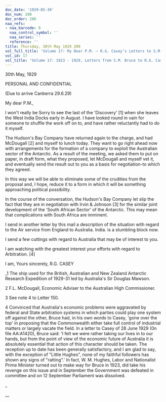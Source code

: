 ```yaml
---
doc_date: '1929-05-30'
doc_num: 200
doc_order: 200
naa_refs:
- naa_barcode: 0
  naa_control_symbol: ''
  naa_series: ''
  reference: ''
title: Thursday, 30th May 1929 200
vol_full_title: 'Volume 17: My Dear P.M. – R.G. Casey’s Letters to S.M. Bruce, 1924–1929'
vol_id: 17
vol_title: 'Volume 17: 1923 - 1929, Letters from S.M. Bruce to R.G. Casey'
---
```


30th May, 1929

PERSONAL AND CONFIDENTIAL

(Due to arrive Canberra 29.6.29)

My dear P.M.,

I won't really be Sorry to see the last of the 'Discovery' [1] when she leaves the West India Docks early in August. I have looked round in vain for someone to shuffle the work off on to, and have rather reluctantly had to do it myself.

The Hudson's Bay Company have returned again to the charge, and had McDougall [2] and myself to lunch today. They want to go right ahead now with arrangements for the formation of a company to exploit the Australian sector of the Antarctic. As a result of the meeting, we asked them to put on paper, in draft form, what they proposed, let McDougall and myself vet it, and eventually send the result out to you as a basis for negotiation-to which they agreed.

In this way we will be able to eliminate some of the crudities from the proposal and, I hope, reduce it to a form in which it will be something approaching political possibility.

In the course of the conversation, the Hudson's Bay Company let slip the fact that they are in negotiation with Irvin & Johnson [3] for the similar joint development of the 'South African Sector' of the Antarctic. This may mean that complications with South Africa are imminent.

I send in another letter by this mail a description of the situation with regard to the Air service from England to Australia. India. is a stumbling block now.

I send a few cuttings with regard to Australia that may be of interest to you.

I am watching with the greatest interest your efforts with regard to Arbitration. [4]

I am, Yours sincerely, R.G. CASEY 

_1 The ship used for the British, Australian and New Zealand Antarctic Research Expedition of 1929-31 led by Australia's Sir Douglas Mawson.

2 F.L. McDougall, Economic Adviser to the Australian High Commissioner.

3 See note 4 to Letter 150.

4 Convinced that Australia's economic problems were aggravated by federal and State arbitration systems in which parties could play one system off against the other, Bruce had, in his own words to Casey, 'gone over the top' in proposing that the Commonwealth either take full control of industrial matters or largely vacate the field. In a letter to Casey of 28 June 1929 (0n file AA:A1420), Bruce said: 'I felt we were rather taking our lives in to our hands, but from the point of view of the economic future of Australia it is absolutely essential that action of this character should be taken. The reception up to date has been generally satisfactory, and I am glad to say, with the exception of "Little Hughes", none of my faithful followers has shown any signs of "ratting".' In fact, W. M. Hughes, Labor and Nationalist Prime Minister turned out to make way for Bruce in 1923, did take his revenge on this issue and in September the Government was defeated in committee and on 12 September Parliament was dissolved.

_

 __